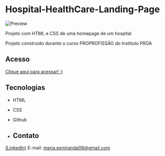 # Hospital-HealthCare-Landing-Page

![Preview](https://github.com/MaduSales/Hospital-HealthCare-Homepage/assets/166547195/87cad7ff-c3ff-4124-b9de-8d5374121bb1)

Projeto com HTML e CSS de uma homepage de um hospital

Projeto construído durante o curso PROPROFISSÃO do Instituto PROA


## Acesso

[Clique aqui para acessar! :)](https://madusales.github.io/Hospital-HealthCare-Landing-Page/)

## Tecnologias
- HTML
- CSS
- Github

- ## Contato
[(LinkedIn)](www.linkedin.com/in/maria-eduarda-de-sales-78a04221b)
E-mail: maria.esmiranda08@gmail.com



